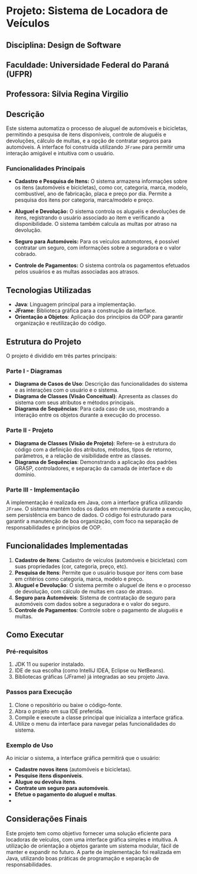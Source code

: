 # Projeto: Sistema de Locadora de Veículos

## Disciplina: Design de Software

## Faculdade: Universidade Federal do Paraná (UFPR)

## Professora: Silvia Regina Virgilio

## Descrição

Este sistema automatiza o processo de aluguel de automóveis e bicicletas, permitindo a pesquisa de itens disponíveis, controle de aluguéis e devoluções, cálculo de multas, e a opção de contratar seguros para automóveis. A interface foi construída utilizando `JFrame` para permitir uma interação amigável e intuitiva com o usuário.

### Funcionalidades Principais

- **Cadastro e Pesquisa de Itens:** O sistema armazena informações sobre os itens (automóveis e bicicletas), como cor, categoria, marca, modelo, combustível, ano de fabricação, placa e preço por dia. Permite a pesquisa dos itens por categoria, marca/modelo e preço.
  
- **Aluguel e Devolução:** O sistema controla os aluguéis e devoluções de itens, registrando o usuário associado ao item e verificando a disponibilidade. O sistema também calcula as multas por atraso na devolução.

- **Seguro para Automóveis:** Para os veículos automotores, é possível contratar um seguro, com informações sobre a seguradora e o valor cobrado.

- **Controle de Pagamentos:** O sistema controla os pagamentos efetuados pelos usuários e as multas associadas aos atrasos.

## Tecnologias Utilizadas

- **Java**: Linguagem principal para a implementação.
- **JFrame**: Biblioteca gráfica para a construção da interface.
- **Orientação a Objetos**: Aplicação dos princípios da OOP para garantir organização e reutilização do código.

## Estrutura do Projeto

O projeto é dividido em três partes principais:

### Parte I - Diagramas

- **Diagrama de Casos de Uso**: Descrição das funcionalidades do sistema e as interações com o usuário e o sistema.
- **Diagrama de Classes (Visão Conceitual)**: Apresenta as classes do sistema com seus atributos e métodos principais.
- **Diagrama de Sequências**: Para cada caso de uso, mostrando a interação entre os objetos durante a execução do processo.

### Parte II - Projeto

- **Diagrama de Classes (Visão de Projeto)**: Refere-se à estrutura do código com a definição dos atributos, métodos, tipos de retorno, parâmetros, e a relação de visibilidade entre as classes.
- **Diagrama de Sequências**: Demonstrando a aplicação dos padrões GRASP, controladores, e separação da camada de interface e do domínio.

### Parte III - Implementação

A implementação é realizada em Java, com a interface gráfica utilizando `JFrame`. O sistema mantém todos os dados em memória durante a execução, sem persistência em banco de dados. O código foi estruturado para garantir a manutenção de boa organização, com foco na separação de responsabilidades e princípios de OOP.

## Funcionalidades Implementadas

1. **Cadastro de Itens**: Cadastro de veículos (automóveis e bicicletas) com suas propriedades (cor, categoria, preço, etc).
2. **Pesquisa de Itens**: Permite que o usuário busque por itens com base em critérios como categoria, marca, modelo e preço.
3. **Aluguel e Devolução**: O sistema permite o aluguel de itens e o processo de devolução, com cálculo de multas em caso de atraso.
4. **Seguro para Automóveis**: Sistema de contratação de seguro para automóveis com dados sobre a seguradora e o valor do seguro.
5. **Controle de Pagamentos**: Controle sobre o pagamento de aluguéis e multas.

## Como Executar

### Pré-requisitos

1. JDK 11 ou superior instalado.
2. IDE de sua escolha (como IntelliJ IDEA, Eclipse ou NetBeans).
3. Bibliotecas gráficas (JFrame) já integradas ao seu projeto Java.

### Passos para Execução

1. Clone o repositório ou baixe o código-fonte.
2. Abra o projeto em sua IDE preferida.
3. Compile e execute a classe principal que inicializa a interface gráfica.
4. Utilize o menu da interface para navegar pelas funcionalidades do sistema.

### Exemplo de Uso

Ao iniciar o sistema, a interface gráfica permitirá que o usuário:
- **Cadastre novos itens** (automóveis e bicicletas).
- **Pesquise itens disponíveis**.
- **Alugue ou devolva itens**.
- **Contrate um seguro para automóveis**.
- **Efetue o pagamento do aluguel e multas**.
- 
## Considerações Finais

Este projeto tem como objetivo fornecer uma solução eficiente para locadoras de veículos, com uma interface gráfica simples e intuitiva. A utilização de orientação a objetos garante um sistema modular, fácil de manter e expandir no futuro. A parte de implementação foi realizada em Java, utilizando boas práticas de programação e separação de responsabilidades.
